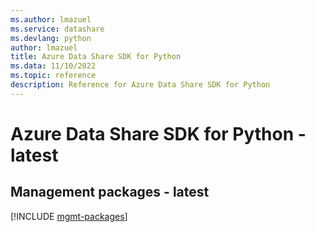 ```yaml
---
ms.author: lmazuel
ms.service: datashare
ms.devlang: python
author: lmazuel
title: Azure Data Share SDK for Python
ms.data: 11/10/2022
ms.topic: reference
description: Reference for Azure Data Share SDK for Python
---
```

# Azure Data Share SDK for Python - latest

## Management packages - latest
[!INCLUDE [mgmt-packages](data-share-mgmt-index.md)]